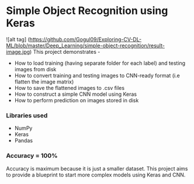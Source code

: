 # Simple Object Recognition using Keras
![alt tag] (https://github.com/Gogul09/Exploring-CV-DL-ML/blob/master/Deep_Learning/simple-object-recognition/result-image.jpg)
This project demonstrates -
* How to load training (having separate folder for each label) and testing images from disk
* How to convert training and testing images to CNN-ready format (i.e flatten the image matrix)
* How to save the flattened images to .csv files
* How to construct a simple CNN model using Keras
* How to perform prediction on images stored in disk

### Libraries used
* NumPy
* Keras
* Pandas

### Accuracy = 100% 

Accuracy is maximum because it is just a smaller dataset. This project aims to provide a blueprint to start more complex models using Keras and CNN.
